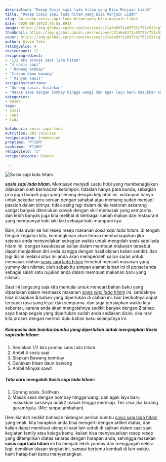 ```yaml
---
description: "Resep Sosis sapi lada hitam yang Bisa Manjain Lidah"
title: "Resep Sosis sapi lada hitam yang Bisa Manjain Lidah"
slug: 84-resep-sosis-sapi-lada-hitam-yang-bisa-manjain-lidah
date: 2020-08-16T22:45:55.891Z
image: https://img-global.cpcdn.com/recipes/c21a6e83f1a85739/751x532cq70/sosis-sapi-lada-hitam-foto-resep-utama.jpg
thumbnail: https://img-global.cpcdn.com/recipes/c21a6e83f1a85739/751x532cq70/sosis-sapi-lada-hitam-foto-resep-utama.jpg
cover: https://img-global.cpcdn.com/recipes/c21a6e83f1a85739/751x532cq70/sosis-sapi-lada-hitam-foto-resep-utama.jpg
author: Gavin Tate
ratingvalue: 4
reviewcount: 12
recipeingredient:
- "1/2 bks pronas saos lada hitam"
- "4 sosis sapi"
- " Bawang bombay"
- "Irisan daun bawang"
- " Minyak sawit"
recipeinstructions:
- "Goreng sosis. Sisihkan"
- "Masak saos dengan bombay hingga wangi dan agak layu baru masukkan sosisnya aduk2 masak hingga meresap. Tes rasa jika kurang garam/gula. (Me: tanpa tambahan)."
categories:
- Resep
tags:
- sosis
- sapi
- lada

katakunci: sosis sapi lada 
nutrition: 293 calories
recipecuisine: Indonesian
preptime: "PT18M"
cooktime: "PT30M"
recipeyield: "2"
recipecategory: Dinner

---
```



![Sosis sapi lada hitam](https://img-global.cpcdn.com/recipes/c21a6e83f1a85739/751x532cq70/sosis-sapi-lada-hitam-foto-resep-utama.jpg)

<b><i>sosis sapi lada hitam</i></b>, Memasak menjadi suatu hobi yang membahagiakan dilakukan oleh bermacam kelompok. tidaklah hanya para bunda, sebagian pria juga banyak juga yang senang dengan kegiatan ini. walaupun hanya untuk sekedar seru seruan dengan sahabat atau memang sudah menjadi passion dalam dirinya. tidak asing lagi dalam dunia restoran sekarang sangat banyak ditemukan cowok dengan skill memasak yang sempurna, dan lebih banyak juga kita melihat di berbagai rumah makan dan restaurant yang mempunyai koki laki laki sebagai koki mumpuni nya.

Baik, kita awali ke hal resep resep makanan <i>sosis sapi lada hitam</i>. di tengah tengah kegiatan kita, kemungkinan akan terasa membahagiakan jika sejenak anda menyediakan sebagian waktu untuk mengolah sosis sapi lada hitam ini. dengan kesuksesan kalian dalam membuat makanan tersebut, dapat menjadikan diri anda bangga dengan hasil olahan kalian sendiri. dan lagi disini melalui situs ini anda akan memperoleh saran saran untuk memasak olahan <u>sosis sapi lada hitam</u> tersebut menjadi masakan yang yummy dan nikmat, oleh sebab itu simpan alamat laman ini di ponsel anda sebagai salah satu rujukan anda dalam membuat makanan baru yang nikmat.




Saat ini langsung saja kita memulai untuk mencari bahan baku yang diperlukan dalam memasak makanan <u><i>sosis sapi lada hitam</i></u> ini. setidaknya bisa disiapkan <b>5</b> bahan yang diperlukan di olahan ini. biar berikutnya dapat tercapai rasa yang lezat dan sempurna. dan juga persiapkan waktu kita sebentar, karena anda akan mengolahnya sedikit banyak dengan <b>2</b> tahap. saya harap segala yang diperlukan sudah anda sediakan disini, oke mari kita proses dengan merinci dulu bahan baku selanjutnya ini.

<!--inarticleads1-->

##### Komposisi dan bumbu-bumbu yang diperlukan untuk menyiapkan Sosis sapi lada hitam:

1. Sediakan 1/2 bks pronas saos lada hitam
1. Ambil 4 sosis sapi
1. Siapkan  Bawang bombay
1. Gunakan Irisan daun bawang
1. Ambil  Minyak sawit




<!--inarticleads2-->

##### Tata cara mengolah Sosis sapi lada hitam:

1. Goreng sosis. Sisihkan
1. Masak saos dengan bombay hingga wangi dan agak layu baru masukkan sosisnya aduk2 masak hingga meresap. Tes rasa jika kurang garam/gula. (Me: tanpa tambahan).




Demikianlah sedikit bahasan hidangan perihal bumbu <u>sosis sapi lada hitam</u> yang enak. kita harapkan anda bisa mengerti dengan artikel diatas, dan kalian dapat membuat ulang di saat lain untuk di sajikan dalam saat saat kegiatan family atau kolega kamu. kalian bisa menyesuaikan resep resep yang ditampilkan diatas selaras dengan harapan anda, sehingga masakan <b>sosis sapi lada hitam</b> ini bs menjadi lebih yummy dan menggugah selera lagi. demikian ulasan singkat ini, sampai bertemu kembali di lain waktu. kami harap hari kamu menyenangkan.
